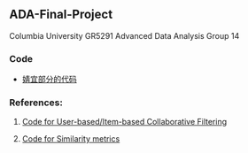 ## ADA-Final-Project
Columbia University GR5291 Advanced Data Analysis Group 14

### Code

* [婧宜部分的代码](./doc/Jingyi.ipynb)


### References:

1. [Code for User-based/Item-based Collaborative Filtering](https://github.com/revantkumar/Collaborative-Filtering)

2. [Code for Similarity metrics](https://github.com/nkrishn9/Collaborative-Filtering-Recommendation-Engine)
